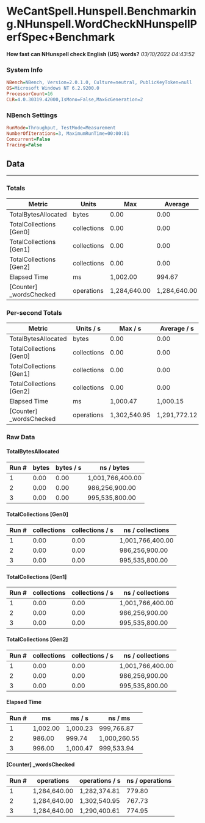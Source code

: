 ﻿# WeCantSpell.Hunspell.Benchmarking.NHunspell.WordCheckNHunspellPerfSpec+Benchmark
__How fast can NHunspell check English (US) words?__
_03/10/2022 04:43:52_
### System Info
```ini
NBench=NBench, Version=2.0.1.0, Culture=neutral, PublicKeyToken=null
OS=Microsoft Windows NT 6.2.9200.0
ProcessorCount=16
CLR=4.0.30319.42000,IsMono=False,MaxGcGeneration=2
```

### NBench Settings
```ini
RunMode=Throughput, TestMode=Measurement
NumberOfIterations=3, MaximumRunTime=00:00:01
Concurrent=False
Tracing=False
```

## Data
-------------------

### Totals
|          Metric |           Units |             Max |         Average |             Min |          StdDev |
|---------------- |---------------- |---------------- |---------------- |---------------- |---------------- |
|TotalBytesAllocated |           bytes |            0.00 |            0.00 |            0.00 |            0.00 |
|TotalCollections [Gen0] |     collections |            0.00 |            0.00 |            0.00 |            0.00 |
|TotalCollections [Gen1] |     collections |            0.00 |            0.00 |            0.00 |            0.00 |
|TotalCollections [Gen2] |     collections |            0.00 |            0.00 |            0.00 |            0.00 |
|    Elapsed Time |              ms |        1,002.00 |          994.67 |          986.00 |            8.08 |
|[Counter] _wordsChecked |      operations |    1,284,640.00 |    1,284,640.00 |    1,284,640.00 |            0.00 |

### Per-second Totals
|          Metric |       Units / s |         Max / s |     Average / s |         Min / s |      StdDev / s |
|---------------- |---------------- |---------------- |---------------- |---------------- |---------------- |
|TotalBytesAllocated |           bytes |            0.00 |            0.00 |            0.00 |            0.00 |
|TotalCollections [Gen0] |     collections |            0.00 |            0.00 |            0.00 |            0.00 |
|TotalCollections [Gen1] |     collections |            0.00 |            0.00 |            0.00 |            0.00 |
|TotalCollections [Gen2] |     collections |            0.00 |            0.00 |            0.00 |            0.00 |
|    Elapsed Time |              ms |        1,000.47 |        1,000.15 |          999.74 |            0.37 |
|[Counter] _wordsChecked |      operations |    1,302,540.95 |    1,291,772.12 |    1,282,374.81 |       10,152.79 |

### Raw Data
#### TotalBytesAllocated
|           Run # |           bytes |       bytes / s |      ns / bytes |
|---------------- |---------------- |---------------- |---------------- |
|               1 |            0.00 |            0.00 |1,001,766,400.00 |
|               2 |            0.00 |            0.00 |  986,256,900.00 |
|               3 |            0.00 |            0.00 |  995,535,800.00 |

#### TotalCollections [Gen0]
|           Run # |     collections | collections / s |ns / collections |
|---------------- |---------------- |---------------- |---------------- |
|               1 |            0.00 |            0.00 |1,001,766,400.00 |
|               2 |            0.00 |            0.00 |  986,256,900.00 |
|               3 |            0.00 |            0.00 |  995,535,800.00 |

#### TotalCollections [Gen1]
|           Run # |     collections | collections / s |ns / collections |
|---------------- |---------------- |---------------- |---------------- |
|               1 |            0.00 |            0.00 |1,001,766,400.00 |
|               2 |            0.00 |            0.00 |  986,256,900.00 |
|               3 |            0.00 |            0.00 |  995,535,800.00 |

#### TotalCollections [Gen2]
|           Run # |     collections | collections / s |ns / collections |
|---------------- |---------------- |---------------- |---------------- |
|               1 |            0.00 |            0.00 |1,001,766,400.00 |
|               2 |            0.00 |            0.00 |  986,256,900.00 |
|               3 |            0.00 |            0.00 |  995,535,800.00 |

#### Elapsed Time
|           Run # |              ms |          ms / s |         ns / ms |
|---------------- |---------------- |---------------- |---------------- |
|               1 |        1,002.00 |        1,000.23 |      999,766.87 |
|               2 |          986.00 |          999.74 |    1,000,260.55 |
|               3 |          996.00 |        1,000.47 |      999,533.94 |

#### [Counter] _wordsChecked
|           Run # |      operations |  operations / s | ns / operations |
|---------------- |---------------- |---------------- |---------------- |
|               1 |    1,284,640.00 |    1,282,374.81 |          779.80 |
|               2 |    1,284,640.00 |    1,302,540.95 |          767.73 |
|               3 |    1,284,640.00 |    1,290,400.61 |          774.95 |


